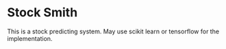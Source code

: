 # Stock Smith

This is a stock predicting system. May use scikit learn or tensorflow for the implementation.